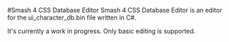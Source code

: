 #Smash 4 CSS Database Editor
Smash 4 CSS Database Editor is an editor for the ui_character_db.bin file written in C#.

It's currently a work in progress. Only basic editing is supported.